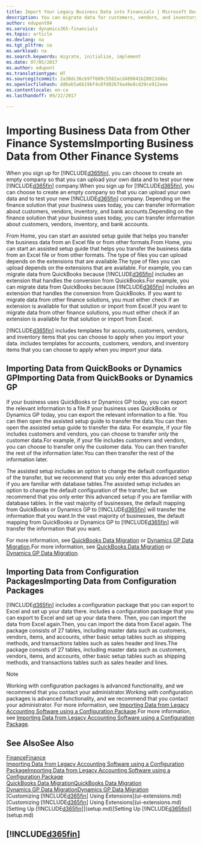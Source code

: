 ```yaml
---
title: Import Your Legacy Business Data into Financials | Microsoft Docs
description: You can migrate data for customers, vendors, and inventory, for example, from Excel, QuickBooks, or Dynamics GP, into Financials.
author: edupont04
ms.service: dynamics365-financials
ms.topic: article
ms.devlang: na
ms.tgt_pltfrm: na
ms.workload: na
ms.search.keywords: migrate, initialize, implement
ms.date: 07/05/2017
ms.author: edupont
ms.translationtype: HT
ms.sourcegitcommit: 2a38dc36cb9ff609c5582acd489841b20013d4bc
ms.openlocfilehash: dd6eb5a6b19bf4c8fd92674a48e8cd29ce912eee
ms.contentlocale: en-ca
ms.lasthandoff: 09/22/2017

---
```

# <a name="importing-business-data-from-other-finance-systems"></a><span data-ttu-id="d0413-103">Importing Business Data from Other Finance Systems</span><span class="sxs-lookup"><span data-stu-id="d0413-103">Importing Business Data from Other Finance Systems</span></span>
<span data-ttu-id="d0413-104">When you sign up for [!INCLUDE[d365fin](includes/d365fin_md.md)], you can choose to create an empty company so that you can upload your own data and to test your new [!INCLUDE[d365fin](includes/d365fin_md.md)] company.</span><span class="sxs-lookup"><span data-stu-id="d0413-104">When you sign up for [!INCLUDE[d365fin](includes/d365fin_md.md)], you can choose to create an empty company so that you can upload your own data and to test your new [!INCLUDE[d365fin](includes/d365fin_md.md)] company.</span></span> <span data-ttu-id="d0413-105">Depending on the finance solution that your business uses today, you can transfer information about customers, vendors, inventory, and bank accounts.</span><span class="sxs-lookup"><span data-stu-id="d0413-105">Depending on the finance solution that your business uses today, you can transfer information about customers, vendors, inventory, and bank accounts.</span></span>  

<span data-ttu-id="d0413-106">From Home, you can start an assisted setup guide that helps you transfer the business data from an Excel file or from other formats.</span><span class="sxs-lookup"><span data-stu-id="d0413-106">From Home, you can start an assisted setup guide that helps you transfer the business data from an Excel file or from other formats.</span></span> <span data-ttu-id="d0413-107">The type of files you can upload depends on the extensions that are available.</span><span class="sxs-lookup"><span data-stu-id="d0413-107">The type of files you can upload depends on the extensions that are available.</span></span> <span data-ttu-id="d0413-108">For example, you can migrate data from QuickBooks because [!INCLUDE[d365fin](includes/d365fin_md.md)] includes an extension that handles the conversion from QuickBooks.</span><span class="sxs-lookup"><span data-stu-id="d0413-108">For example, you can migrate data from QuickBooks because [!INCLUDE[d365fin](includes/d365fin_md.md)] includes an extension that handles the conversion from QuickBooks.</span></span> <span data-ttu-id="d0413-109">If you want to migrate data from other finance solutions, you must either check if an extension is available for that solution or import from Excel.</span><span class="sxs-lookup"><span data-stu-id="d0413-109">If you want to migrate data from other finance solutions, you must either check if an extension is available for that solution or import from Excel.</span></span>  

[!INCLUDE[d365fin](includes/d365fin_md.md)]<span data-ttu-id="d0413-110"> includes templates for accounts, customers, vendors, and inventory items that you can choose to apply when you import your data.</span><span class="sxs-lookup"><span data-stu-id="d0413-110"> includes templates for accounts, customers, vendors, and inventory items that you can choose to apply when you import your data.</span></span>  

## <a name="importing-data-from-quickbooks-or-dynamics-gp"></a><span data-ttu-id="d0413-111">Importing Data from QuickBooks or Dynamics GP</span><span class="sxs-lookup"><span data-stu-id="d0413-111">Importing Data from QuickBooks or Dynamics GP</span></span>
<span data-ttu-id="d0413-112">If your business uses QuickBooks or Dynamics GP today, you can export the relevant information to a file.</span><span class="sxs-lookup"><span data-stu-id="d0413-112">If your business uses QuickBooks or Dynamics GP today, you can export the relevant information to a file.</span></span> <span data-ttu-id="d0413-113">You can then open the assisted setup guide to transfer the data.</span><span class="sxs-lookup"><span data-stu-id="d0413-113">You can then open the assisted setup guide to transfer the data.</span></span>
<span data-ttu-id="d0413-114">For example, if your file includes customers and vendors, you can choose to transfer only the customer data.</span><span class="sxs-lookup"><span data-stu-id="d0413-114">For example, if your file includes customers and vendors, you can choose to transfer only the customer data.</span></span> <span data-ttu-id="d0413-115">You can then transfer the rest of the information later.</span><span class="sxs-lookup"><span data-stu-id="d0413-115">You can then transfer the rest of the information later.</span></span>  

<span data-ttu-id="d0413-116">The assisted setup includes an option to change the default configuration of the transfer, but we recommend that you only enter this advanced setup if you are familiar with database tables.</span><span class="sxs-lookup"><span data-stu-id="d0413-116">The assisted setup includes an option to change the default configuration of the transfer, but we recommend that you only enter this advanced setup if you are familiar with database tables.</span></span> <span data-ttu-id="d0413-117">In the vast majority of businesses, the default mapping from QuickBooks or Dynamics GP to [!INCLUDE[d365fin](includes/d365fin_md.md)] will transfer the information that you want.</span><span class="sxs-lookup"><span data-stu-id="d0413-117">In the vast majority of businesses, the default mapping from QuickBooks or Dynamics GP to [!INCLUDE[d365fin](includes/d365fin_md.md)] will transfer the information that you want.</span></span>  

<span data-ttu-id="d0413-118">For more information, see [QuickBooks Data Migration](ui-extensions-quickbooks-data-migration.md) or [Dynamics GP Data Migration](ui-extensions-dynamicsgp-data-migration.md).</span><span class="sxs-lookup"><span data-stu-id="d0413-118">For more information, see [QuickBooks Data Migration](ui-extensions-quickbooks-data-migration.md) or [Dynamics GP Data Migration](ui-extensions-dynamicsgp-data-migration.md).</span></span>

## <a name="importing-data-from-configuration-packages"></a><span data-ttu-id="d0413-119">Importing Data from Configuration Packages</span><span class="sxs-lookup"><span data-stu-id="d0413-119">Importing Data from Configuration Packages</span></span>
[!INCLUDE[d365fin](includes/d365fin_md.md)]<span data-ttu-id="d0413-120"> includes a configuration package that you can export to Excel and set up your data there.</span><span class="sxs-lookup"><span data-stu-id="d0413-120"> includes a configuration package that you can export to Excel and set up your data there.</span></span> <span data-ttu-id="d0413-121">Then, you can import the data from Excel again.</span><span class="sxs-lookup"><span data-stu-id="d0413-121">Then, you can import the data from Excel again.</span></span> <span data-ttu-id="d0413-122">The package consists of 27 tables, including master data such as customers, vendors, items, and accounts, other basic setup tables such as shipping methods, and transactions tables such as sales header and lines.</span><span class="sxs-lookup"><span data-stu-id="d0413-122">The package consists of 27 tables, including master data such as customers, vendors, items, and accounts, other basic setup tables such as shipping methods, and transactions tables such as sales header and lines.</span></span>  

> [!NOTE]  
>   <span data-ttu-id="d0413-123">Working with configuration packages is advanced functionality, and we recommend that you contact your administrator.</span><span class="sxs-lookup"><span data-stu-id="d0413-123">Working with configuration packages is advanced functionality, and we recommend that you contact your administrator.</span></span> <span data-ttu-id="d0413-124">For more information, see [Importing Data from Legacy Accounting Software using a Configuration Package](across-import-data-configuration-packages.md).</span><span class="sxs-lookup"><span data-stu-id="d0413-124">For more information, see [Importing Data from Legacy Accounting Software using a Configuration Package](across-import-data-configuration-packages.md).</span></span>  

## <a name="see-also"></a><span data-ttu-id="d0413-125">See Also</span><span class="sxs-lookup"><span data-stu-id="d0413-125">See Also</span></span>
[<span data-ttu-id="d0413-126">Finance</span><span class="sxs-lookup"><span data-stu-id="d0413-126">Finance</span></span>](finance.md)  
[<span data-ttu-id="d0413-127">Importing Data from Legacy Accounting Software using a Configuration Package</span><span class="sxs-lookup"><span data-stu-id="d0413-127">Importing Data from Legacy Accounting Software using a Configuration Package</span></span>](across-import-data-configuration-packages.md)  
[<span data-ttu-id="d0413-128">QuickBooks Data Migration</span><span class="sxs-lookup"><span data-stu-id="d0413-128">QuickBooks Data Migration</span></span>](ui-extensions-quickbooks-data-migration.md)  
[<span data-ttu-id="d0413-129">Dynamics GP Data Migration</span><span class="sxs-lookup"><span data-stu-id="d0413-129">Dynamics GP Data Migration</span></span>](ui-extensions-dynamicsgp-data-migration.md)  
<span data-ttu-id="d0413-130">[Customizing [!INCLUDE[d365fin](includes/d365fin_md.md)] Using Extensions](ui-extensions.md) </span><span class="sxs-lookup"><span data-stu-id="d0413-130">[Customizing [!INCLUDE[d365fin](includes/d365fin_md.md)] Using Extensions](ui-extensions.md) </span></span>  
<span data-ttu-id="d0413-131">[Setting Up [!INCLUDE[d365fin](includes/d365fin_md.md)]](setup.md)</span><span class="sxs-lookup"><span data-stu-id="d0413-131">[Setting Up [!INCLUDE[d365fin](includes/d365fin_md.md)]](setup.md)</span></span>

## [!INCLUDE[d365fin](includes/free_trial_md.md)]

